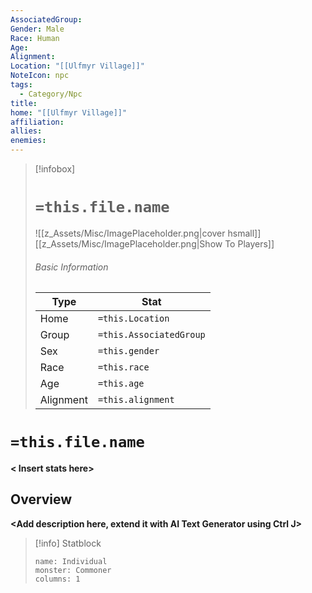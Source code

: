 ```yaml
---
AssociatedGroup: 
Gender: Male
Race: Human
Age: 
Alignment: 
Location: "[[Ulfmyr Village]]"
NoteIcon: npc
tags:
  - Category/Npc
title: 
home: "[[Ulfmyr Village]]"
affiliation: 
allies:
enemies:
---
```



> [!infobox]
> # `=this.file.name`
> ![[z_Assets/Misc/ImagePlaceholder.png|cover hsmall]]
> [[z_Assets/Misc/ImagePlaceholder.png|Show To Players]]
> ###### Basic Information
> Type |  Stat |
> ---|---|
> Home | `=this.Location` |
> Group | `=this.AssociatedGroup` |
> Sex | `=this.gender` |
> Race | `=this.race` |
> Age | `=this.age` |
> Alignment | `=this.alignment` |

# `=this.file.name`
**< Insert stats here>**

## Overview
**<Add description here, extend it with AI Text Generator using Ctrl J>**

> [!info] Statblock
> ```statblock
> name: Individual
> monster: Commoner
> columns: 1
> ```
